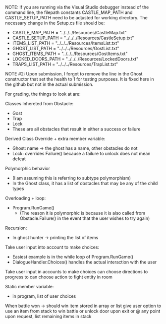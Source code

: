 NOTE: If you are running via the Visual Studio debugger instead of the command line, 
the filepath constants CASTLE_MAP_PATH and CASTLE_SETUP_PATH need to be adjusted 
for working directory. The necessary change in the Setup.cs file should be:

- CASTLE_MAP_PATH = "../../../Resources/CastleMap.txt"
- CASTLE_SETUP_PATH = "../../../Resources/CastleSetup.txt"
- ITEMS_LIST_PATH = "../../../Resources/ItemsList.txt"
- GHOST_LIST_PATH = "../../../Resources/GostList.txt"
- GHOST_ITEMS_PATH = "../../../Resources/GostItems.txt"
- LOCKED_DOORS_PATH = "../../../Resources/LockedDoors.txt"
- TRAPS_LIST_PATH = "../../../Resources/TrapList.txt"

NOTE #2: Upon submission, I forgot to remove the line in the Ghost constructor that set the health to 1 for testing purposes. It is fixed here in the github but not in the actual submission.

For grading, the things to look at are:

Classes Inhereted from Obstacle:
- Gost
- Trap
- Lock
- These are all obstacles that result in either a success or failure

Derived Class Override + extra member variable:
- Ghost: name -> the ghost has a name, other obstacles do not
- Lock: overrides Failure() because a failure to unlock does not mean defeat

Polymorphic behavior
- (I am assuming this is referring to subtype polymorphism)
- In the Ghost class, it has a list of obstacles that may be any of the child types

Overloading + loop:
- Program.RunGame()
	- (The reason it is polymorphic is because it is also called from Obstacle.Failure() in the event that the user wishes to try again)

Recursion:
- In ghost hunter -> printing the list of items

Take user input into account to make choices:
- Easiest example is in the while loop of Program.RunGame()
- DialogueHandler.Choices() handles the actual interaction with the user

Take user input in accounts to make choices 
	can choose directions to progress to
	can choose action to fight entity in room

Static member variable:
- in program, list of user choices


When battle won -> should win item stored in array or list
give user option to use an item from stack to win battle or unlock door
upon exit or @ any point upon request, list remaining items in stack
